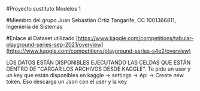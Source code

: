 #Proyecto sustituto Modelos 1

#Miembro del grupo
Juan Sebastián Ortiz Tangarife, CC 1001366811, Ingeniería de Sistemas

#Enlace al Dataset utilizado
[https://www.kaggle.com/competitions/tabular-playground-series-sep-2021/overview](https://www.kaggle.com/competitions/playground-series-s4e2/overview)

LOS DATOS ESTÁN DISPONIBLES EJECUTANDO LAS CELDAS QUE ESTÁN DENTRO DE "CARGAR LOS ARCHIVOS DESDE KAGGLE". Te pide un user y un key que están disponibles en kaggle -> settings -> Api -> Create new token. Eso descarga un Json con el user y la key

